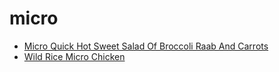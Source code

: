 # micro

 * [Micro Quick Hot Sweet Salad Of Broccoli Raab And Carrots](index/m/micro-quick-hot-sweet-salad-of-broccoli-raab-and-carrots-106236.json)
 * [Wild Rice Micro Chicken](index/w/wild-rice-micro-chicken.json)
